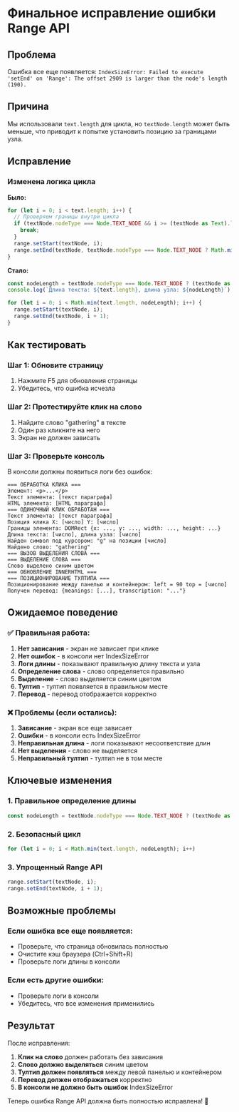 # Финальное исправление ошибки Range API

## Проблема
Ошибка все еще появляется: `IndexSizeError: Failed to execute 'setEnd' on 'Range': The offset 2909 is larger than the node's length (190).`

## Причина
Мы использовали `text.length` для цикла, но `textNode.length` может быть меньше, что приводит к попытке установить позицию за границами узла.

## Исправление

### Изменена логика цикла
**Было:**
```javascript
for (let i = 0; i < text.length; i++) {
  // Проверяем границы внутри цикла
  if (textNode.nodeType === Node.TEXT_NODE && i >= (textNode as Text).length) {
    break;
  }
  range.setStart(textNode, i);
  range.setEnd(textNode, textNode.nodeType === Node.TEXT_NODE ? Math.min(i + 1, (textNode as Text).length) : i + 1);
}
```

**Стало:**
```javascript
const nodeLength = textNode.nodeType === Node.TEXT_NODE ? (textNode as Text).length : text.length;
console.log(`Длина текста: ${text.length}, длина узла: ${nodeLength}`);

for (let i = 0; i < Math.min(text.length, nodeLength); i++) {
  range.setStart(textNode, i);
  range.setEnd(textNode, i + 1);
}
```

## Как тестировать

### Шаг 1: Обновите страницу
1. Нажмите F5 для обновления страницы
2. Убедитесь, что ошибка исчезла

### Шаг 2: Протестируйте клик на слово
1. Найдите слово "gathering" в тексте
2. Один раз кликните на него
3. Экран не должен зависать

### Шаг 3: Проверьте консоль
В консоли должны появиться логи без ошибок:
```
=== ОБРАБОТКА КЛИКА ===
Элемент: <p>...</p>
Текст элемента: [текст параграфа]
HTML элемента: [HTML параграфа]
=== ОДИНОЧНЫЙ КЛИК ОБРАБОТАН ===
Текст элемента: [текст параграфа]
Позиция клика X: [число] Y: [число]
Границы элемента: DOMRect {x: ..., y: ..., width: ..., height: ...}
Длина текста: [число], длина узла: [число]
Найден символ под курсором: "g" на позиции [число]
Найдено слово: "gathering"
=== ВЫЗОВ ВЫДЕЛЕНИЯ СЛОВА ===
=== ВЫДЕЛЕНИЕ СЛОВА ===
Слово выделено синим цветом
=== ОБНОВЛЕНИЕ INNERHTML ===
=== ПОЗИЦИОНИРОВАНИЕ ТУЛТИПА ===
Позиционирование между панелью и контейнером: left = 90 top = [число]
Получен перевод: {meanings: [...], transcription: "..."}
```

## Ожидаемое поведение

### ✅ Правильная работа:
1. **Нет зависания** - экран не зависает при клике
2. **Нет ошибок** - в консоли нет IndexSizeError
3. **Логи длины** - показывают правильную длину текста и узла
4. **Определение слова** - слово определяется правильно
5. **Выделение** - слово выделяется синим цветом
6. **Тултип** - тултип появляется в правильном месте
7. **Перевод** - перевод отображается корректно

### ❌ Проблемы (если остались):
1. **Зависание** - экран все еще зависает
2. **Ошибки** - в консоли есть IndexSizeError
3. **Неправильная длина** - логи показывают несоответствие длин
4. **Нет выделения** - слово не выделяется
5. **Неправильный тултип** - тултип не в том месте

## Ключевые изменения

### 1. Правильное определение длины
```javascript
const nodeLength = textNode.nodeType === Node.TEXT_NODE ? (textNode as Text).length : text.length;
```

### 2. Безопасный цикл
```javascript
for (let i = 0; i < Math.min(text.length, nodeLength); i++)
```

### 3. Упрощенный Range API
```javascript
range.setStart(textNode, i);
range.setEnd(textNode, i + 1);
```

## Возможные проблемы

### Если ошибка все еще появляется:
- Проверьте, что страница обновилась полностью
- Очистите кэш браузера (Ctrl+Shift+R)
- Проверьте логи длины в консоли

### Если есть другие ошибки:
- Проверьте логи в консоли
- Убедитесь, что все изменения применились

## Результат

После исправления:
1. **Клик на слово** должен работать без зависания
2. **Слово должно выделяться** синим цветом
3. **Тултип должен появляться** между левой панелью и контейнером
4. **Перевод должен отображаться** корректно
5. **В консоли не должно быть ошибок** IndexSizeError

Теперь ошибка Range API должна быть полностью исправлена! 🚀
